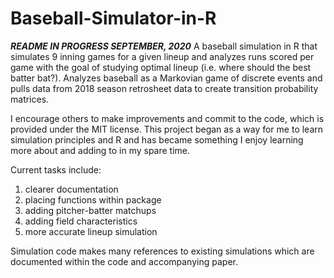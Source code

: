 # Baseball-Simulator-in-R

***README IN PROGRESS SEPTEMBER, 2020***
A baseball simulation in R that simulates 9 inning games for a given lineup and analyzes runs scored per game with the goal of studying optimal lineup (i.e. where should the best batter bat?). Analyzes baseball as a Markovian game of discrete events and pulls data from 2018 season retrosheet data to create transition probability matrices. 

I encourage others to make improvements and commit to the code, which is provided under the MIT license. This project began as a way for me to learn simulation principles and R and has became something I enjoy learning more about and adding to in my spare time.

Current tasks include: 

1) clearer documentation
1) placing functions within package 
2) adding pitcher-batter matchups
3) adding field characteristics
4) more accurate lineup simulation

Simulation code makes many references to existing simulations which are documented within the code and accompanying paper.
